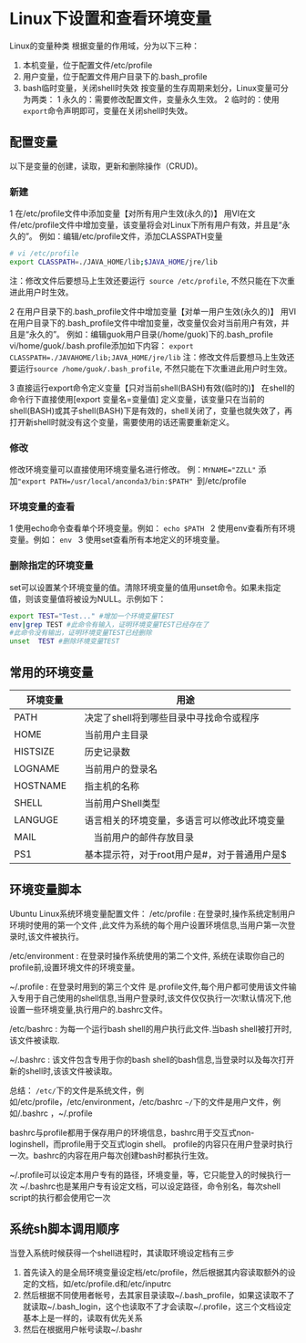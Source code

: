 # Linux下设置和查看环境变量
Linux的变量种类
根据变量的作用域，分为以下三种：
1. 本机变量，位于配置文件/etc/profile
2. 用户变量，位于配置文件用户目录下的.bash_profile
3. bash临时变量，关闭shell时失效
按变量的生存周期来划分，Linux变量可分为两类： 
1 永久的：需要修改配置文件，变量永久生效。 
2 临时的：使用`export`命令声明即可，变量在关闭shell时失效。

## 配置变量

以下是变量的创建，读取，更新和删除操作（CRUD)。


### 新建
1 在/etc/profile文件中添加变量【对所有用户生效(永久的)】 
用VI在文件/etc/profile文件中增加变量，该变量将会对Linux下所有用户有效，并且是“永久的”。 
例如：编辑/etc/profile文件，添加CLASSPATH变量

``` bash
# vi /etc/profile 
export CLASSPATH=./JAVA_HOME/lib;$JAVA_HOME/jre/lib
```
注：修改文件后要想马上生效还要运行` source /etc/profile`, 不然只能在下次重进此用户时生效。

2 在用户目录下的.bash_profile文件中增加变量【对单一用户生效(永久的)】 
用VI在用户目录下的.bash_profile文件中增加变量，改变量仅会对当前用户有效，并且是“永久的”。 
例如：编辑guok用户目录(/home/guok)下的.bash_profile 
vi/home/guok/.bash.profile添加如下内容：
`export CLASSPATH=./JAVAHOME/lib;JAVA_HOME/jre/lib`
注：修改文件后要想马上生效还要运行`source /home/guok/.bash_profile`, 不然只能在下次重进此用户时生效。

3 直接运行export命令定义变量【只对当前shell(BASH)有效(临时的)】 
在shell的命令行下直接使用[export 变量名=变量值] 定义变量，该变量只在当前的shell(BASH)或其子shell(BASH)下是有效的，shell关闭了，变量也就失效了，再打开新shell时就没有这个变量，需要使用的话还需要重新定义。

### 修改
修改环境变量可以直接使用环境变量名进行修改。
例：`MYNAME="ZZLL"`
添加`"export PATH=/usr/local/anconda3/bin:$PATH" `到/etc/profile

### 环境变量的查看
1 使用echo命令查看单个环境变量。例如： 
`echo $PATH `
2 使用env查看所有环境变量。例如： 
`env `
3 使用set查看所有本地定义的环境变量。

### 删除指定的环境变量
set可以设置某个环境变量的值。清除环境变量的值用unset命令。如果未指定值，则该变量值将被设为NULL。示例如下： 
``` bash
export TEST="Test..." #增加一个环境变量TEST
env|grep TEST #此命令有输入，证明环境变量TEST已经存在了 
#此命令没有输出，证明环境变量TEST已经删除
unset  TEST #删除环境变量TEST 
```

## 常用的环境变量


| 环境变量 | 用途 |
| ---- | ---- |
|PATH |决定了shell将到哪些目录中寻找命令或程序 |
|HOME| 当前用户主目录 |
|HISTSIZE　|历史记录数 |
|LOGNAME |当前用户的登录名 |
|HOSTNAME　|指主机的名称 |
|SHELL| 当前用户Shell类型 |
|LANGUGE 　|语言相关的环境变量，多语言可以修改此环境变量 |
|MAIL|　当前用户的邮件存放目录 |
|PS1　|基本提示符，对于root用户是#，对于普通用户是$|

## 环境变量脚本
Ubuntu Linux系统环境变量配置文件：
/etc/profile : 在登录时,操作系统定制用户环境时使用的第一个文件 ,此文件为系统的每个用户设置环境信息,当用户第一次登录时,该文件被执行。

/etc/environment : 在登录时操作系统使用的第二个文件, 系统在读取你自己的profile前,设置环境文件的环境变量。

~/.profile :  在登录时用到的第三个文件 是.profile文件,每个用户都可使用该文件输入专用于自己使用的shell信息,当用户登录时,该文件仅仅执行一次!默认情况下,他设置一些环境变量,执行用户的.bashrc文件。

/etc/bashrc : 为每一个运行bash shell的用户执行此文件.当bash shell被打开时,该文件被读取.

~/.bashrc : 该文件包含专用于你的bash shell的bash信息,当登录时以及每次打开新的shell时,该该文件被读取。

总结： 
`/etc/`下的文件是系统文件，例如/etc/profile，/etc/environment，/etc/bashrc 
`~/`下的文件是用户文件，例如/.bashrc ，~/.profile

bashrc与profile都用于保存用户的环境信息，bashrc用于交互式non-loginshell，而profile用于交互式login shell。
profile的内容只在用户登录时执行一次。bashrc的内容在用户每次创建bash时都执行生效。

~/.profile可以设定本用户专有的路径，环境变量，等，它只能登入的时候执行一次
~/.bashrc也是某用户专有设定文档，可以设定路径，命令别名，每次shell script的执行都会使用它一次

## 系统sh脚本调用顺序

当登入系统时候获得一个shell进程时，其读取环境设定档有三步
1. 首先读入的是全局环境变量设定档/etc/profile，然后根据其内容读取额外的设定的文档，如/etc/profile.d和/etc/inputrc
2. 然后根据不同使用者帐号，去其家目录读取~/.bash_profile，如果这读取不了就读取~/.bash_login，这个也读取不了才会读取~/.profile，这三个文档设定基本上是一样的，读取有优先关系
3. 然后在根据用户帐号读取~/.bashr
   

